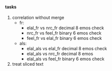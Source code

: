#### tasks
1. correlation without merge
    - fr:
        - elal_fr vs nrc_fr  decimal 8 emos check
        - nrc_fr vs feel_fr  binary  6 emos check
        - feel_fr vs elal_fr binary  6 emos check
    - als:
        - elal_als vs elal_fr decimal 8 emos check
        - elal_als vs nrc_fr  decimal 8 emos
        - elal_als vs feel_fr binary  6 emos check
2. treat sliced text